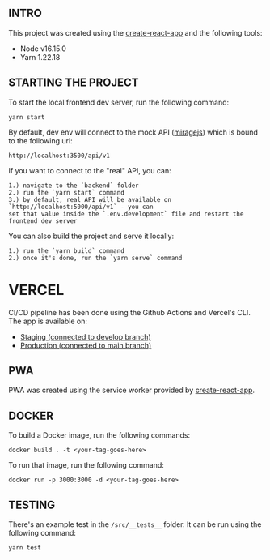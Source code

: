 ## INTRO

This project was created using the [create-react-app](https://github.com/facebook/create-react-app) and the following tools:

- Node v16.15.0
- Yarn 1.22.18

## STARTING THE PROJECT

To start the local frontend dev server, run the following command:

```
yarn start
```

By default, dev env will connect to the mock API ([miragejs](https://miragejs.com/)) which is bound to the following url:

```
http://localhost:3500/api/v1
```

If you want to connect to the "real" API, you can:

```
1.) navigate to the `backend` folder
2.) run the `yarn start` command
3.) by default, real API will be available on `http://localhost:5000/api/v1` - you can
set that value inside the `.env.development` file and restart the frontend dev server
```

You can also build the project and serve it locally:

```
1.) run the `yarn build` command
2.) once it's done, run the `yarn serve` command
```

# VERCEL

CI/CD pipeline has been done using the Github Actions and Vercel's CLI. The app is available on:

- [Staging (connected to develop branch)](https://undabot-survey-project-9tdq9y9kw-teddyxfire1992.vercel.app/)
- [Production (connected to main branch)](https://undabot-survey-project.vercel.app/)

## PWA

PWA was created using the service worker provided by [create-react-app](https://create-react-app.dev/docs/making-a-progressive-web-app/).

## DOCKER

To build a Docker image, run the following commands:

```
docker build . -t <your-tag-goes-here>
```

To run that image, run the following command:

```
docker run -p 3000:3000 -d <your-tag-goes-here>
```

## TESTING

There's an example test in the `/src/__tests__` folder. It can be run using the following command:

```
yarn test
```
